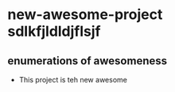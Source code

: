 # new-awesome-project sdlkfjldldjflsjf

## enumerations of awesomeness
- This project is teh new awesome
